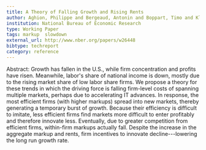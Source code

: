 ```yaml
---
title: A Theory of Falling Growth and Rising Rents
author: Aghion, Philippe and Bergeaud, Antonin and Boppart, Timo and Klenow, Peter J and Li, Huiyu
institution: National Bureau of Economic Research
type: Working Paper
tags: markup  slowdown
external_url: http://www.nber.org/papers/w26448
bibtype: techreport
category: reference
---
```

Abstract: Growth has fallen in the U.S., while firm concentration and profits have risen. Meanwhile, labor's share of national income is down, mostly due to the rising market share of low labor share firms. We propose a theory for these trends in which the driving force is falling firm-level costs of spanning multiple markets, perhaps due to accelerating IT advances. In response, the most efficient firms (with higher markups) spread into new markets, thereby generating a temporary burst of growth. Because their efficiency is difficult to imitate, less efficient firms find markets more difficult to enter profitably and therefore innovate less. Eventually, due to greater competition from efficient firms, within-firm markups actually fall. Despite the increase in the aggregate markup and rents, firm incentives to innovate decline---lowering the long run growth rate.
